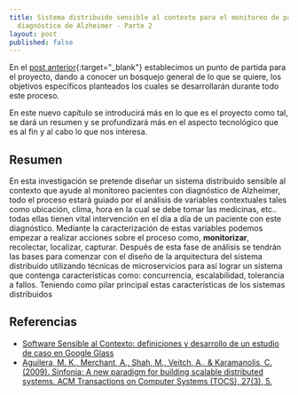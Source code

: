 ```yaml
---
title: Sistema distribuido sensible al contexto para el monitoreo de pacientes con
  diagnóstico de Alzheimer - Parte 2
layout: post
published: false
---
```


En el [post anterior](https://mauricioserna.me/2017/04/17/graduation-project-part-1/){:target="_blank"}  establecimos un punto de partida para el proyecto, dando a conocer un bosquejo general de lo que se quiere, los objetivos específicos planteados los cuales se desarrollarán durante todo este proceso.

En este nuevo capítulo  se introducirá más en lo que es el proyecto como tal, se dará un resumen y se profundizará más en el aspecto tecnológico que es al fin y al cabo lo que nos interesa.

## Resumen

En esta investigación se pretende diseñar un sistema distribuido sensible al contexto que ayude al monitoreo pacientes con diagnóstico de Alzheimer, todo el proceso estará guiado por el análisis de variables contextuales tales como ubicación, clima, hora en la cual se debe tomar las medicinas, etc.. todas ellas tienen  vital intervención en el día a día de un paciente con este diagnóstico. Mediante la caracterización de estas variables podemos empezar a realizar acciones sobre el proceso como, **monitorizar**, recolectar, localizar, capturar. Después de esta fase de análisis se tendrán las bases para comenzar con el diseño de la arquitectura del sistema distribuido utilizando técnicas de microservicios para así lograr un sistema que contenga características como: concurrencia, escalabilidad, tolerancia a fallos.
Teniendo como pilar principal estas características de los sistemas distribuidos 

## Referencias

- [Software Sensible al Contexto: definiciones y desarrollo de un estudio de caso en Google Glass](http://www.ort.edu.uy/fi/pdf/documento13fi.pdf)
- [Aguilera, M. K., Merchant, A., Shah, M., Veitch, A., & Karamanolis, C. (2009). Sinfonia: A new paradigm for building scalable distributed systems. ACM Transactions on Computer Systems (TOCS), 27(3), 5.](https://www.researchgate.net/profile/Arif_Merchant/publication/220439346_Sinfonia_A_New_Paradigm_for_Building_Scalable_Distributed_Systems/links/02e7e526015f6eee41000000.pdf)
